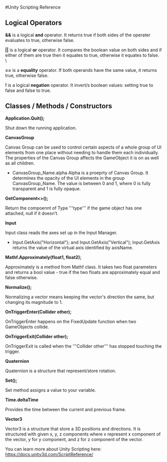 #Unity Scripting Reference 
## Logical Operators 
**&&** is a logical **and** operator. It returns true if both sides of the operater evaluates to true, otherwise false. 

**||** is a logical **or** operator. It compares the boolean value on both sides and if either of them are true then it equates to true, otherwise it equates to false. \ 

**==** is a **equality** operator. If both operands have the same value, it returns true, otherwise false. 

**!** is a logical **negation** operator. It invert/s boolean values: setting true to false and false to true. 

## Classes / Methods / Constructors 
**Application.Quit();** 

Shut down the running application. 


**CanvasGroup** 

Canvas Group can be used to control certain aspects of a whole group of UI elements from one place without needing to handle them each individually. The properties of the Canvas Group affects the GameObject it is on as well as all children. 
- CanvasGroup_Name.alpha 
Alpha is a proeprty of Canvas Group. It determines the opacity of the UI elements in the group CanvasGroup_Name. The value is between 0 and 1, where 0 is fully transparent and 1 is fully opaque.


**GetComponent<>();** 

Return the compoennt of Type '''type''' if the game object has one attached, null if it doesn't. 


**Input** 

Input class reads the axes set up in the Input Manager. 
- Input.GetAxis("Horizontal"); and Input.GetAxis("Vertical"); 
Input.GetAxis returns the value of the virtual axis identified by axisName. 


**Mathf.Approximately(float1, float2);** 

Approximately is a method from Mathf class. It takes two float parameters and returns a bool value - true if the two floats are approximately equal and false otherwise. 


**Normalize();** 

Normalizing a vector means keeping the vector's direction the same, but changing its magnitude to 1. 


**OnTriggerEnter(Collider other);** 

OnTriggerEnter happens on the FixedUpdate function when two GameObjects collide. 


**OnTriggerExit(Collider other);** 

OnTriggerExit is called when the '''Collider other''' has stopped touching the trigger. 


**Quaternion** 

Quaternion is a structure that represent/store rotation. 


**Set();**

Set method assigns a value to your variable. 


**Time.deltaTime** 

Provides the time between the current and previous frame. 


**Vector3** 

Vector3 is a structure that store a 3D positions and directions. It is structured with given x, y, z components where x represent x component of the vector, y for y component, and z for z component of the vector. 


You can learn more about Unity Scripting here: https://docs.unity3d.com/ScriptReference/ 
